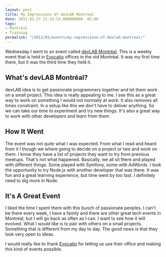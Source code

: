 ```yaml
---
layout: post
title: My Impressions Of devLAB Montreal
date: 2011-01-27 21:16:53.000000000 -05:00
tags:
- Montreal
- Training
permalink: "/2011/01/events/my-impressions-of-devlab-montreal/"
---
```

Wednesday I went to an event called [devLAB Montréal](http://devlabmtl.org/ "devLAB Montréal"). This is a weekly event that is held in [Evocatio](http://evo.cat.io/ "Evocatio") offices in the old Montréal. It was my first time there, but it was the third time they held it.

## What's devLAB Montréal?

devLAB idea is to get passionate programmers together and let them work on a small project. This idea is really appealing to me. I see this as a great way to work on something I would not normally at work. It also removes all times constraint. In a setup like this we don't have to deliver anything. So we can take our time to experiment and try new things. It's also a great way to work with other developers and learn from them.

## How It Went

The event was not quite what I was expected. From what I read and heard from it I though we where going to decide on a project or two and work on them. I know they have a list of projects they want to try from previous meetups. That's not what happened. Basically, we all sit there and played with different things. Some played with Symfony, some with AdWords. I took the opportunity to try Node.js with another developer that was there. It was fun and a great learning experience, but time went by too fast. I definitely need to dig more in Node.

## It's A Great Event

I liked the time I spent there with this bunch of passionate peoples. I can't be there every week, I have a family and there are other great tech events in Montréal, but I will go back as often as I can. I want to see how it will evolved. What I would like is to pair with others on a small projects. Something that is different from my day to day. The good news is that they look very open to ideas.

I would really like to thank [Evocatio](http://evo.cat.io/ "Evocatio") for letting us use their office and making this kind of events possible.

